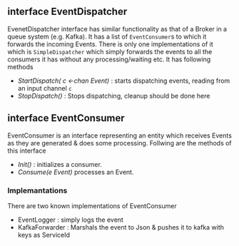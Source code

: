 ## interface EventDispatcher
EvenetDispatcher interface has similar functionality as that of a Broker in a queue system (e.g. Kafka). It has a list of `EventConsumer`s to which it forwards the incoming Events. There is only one implementations of it which is `SimpleDispatcher` which simply forwards the events to all the consumers it has without any processing/waiting etc. It has following methods 

* _StartDispatch( c <-chan Event)_ : starts dispatching events, reading from an input channel `c`
* _StopDispatch()_ : Stops dispatching, cleanup should be done here


## interface EventConsumer
EventConsumer is an interface representing an entity which receives Events as they are generated & does some processing. Follwing are the methods of this interface
    
* _Init()_ : initializes a consumer. 
* _Consume(e Event)_ processes an Event. 


### Implemantations
There are two known implementations of EventConsumer

* EventLogger : simply logs the event
* KafkaForwarder : Marshals the event to Json & pushes it to kafka with keys as ServiceId
